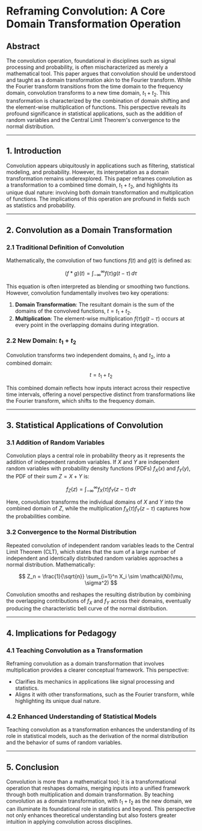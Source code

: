 # Reframing Convolution: A Core Domain Transformation Operation

## Abstract
The convolution operation, foundational in disciplines such as signal processing and probability, is often mischaracterized as merely a mathematical tool. This paper argues that convolution should be understood and taught as a domain transformation akin to the Fourier transform. While the Fourier transform transitions from the time domain to the frequency domain, convolution transforms to a new time domain, $t_1 + t_2$. This transformation is characterized by the combination of domain shifting and the element-wise multiplication of functions. This perspective reveals its profound significance in statistical applications, such as the addition of random variables and the Central Limit Theorem's convergence to the normal distribution.

---

## 1. Introduction

Convolution appears ubiquitously in applications such as filtering, statistical modeling, and probability. However, its interpretation as a domain transformation remains underexplored. This paper reframes convolution as a transformation to a combined time domain, $t_1 + t_2$, and highlights its unique dual nature: involving both domain transformation and multiplication of functions. The implications of this operation are profound in fields such as statistics and probability.

---

## 2. Convolution as a Domain Transformation

### 2.1 Traditional Definition of Convolution
Mathematically, the convolution of two functions $f(t)$ and $g(t)$ is defined as:

$$
(f * g)(t) = \int_{-\infty}^\infty f(\tau) g(t - \tau) \, d\tau
$$

This equation is often interpreted as blending or smoothing two functions. However, convolution fundamentally involves two key operations:
1. **Domain Transformation**: The resultant domain is the sum of the domains of the convolved functions, $t = t_1 + t_2$.
2. **Multiplication**: The element-wise multiplication $f(\tau) g(t - \tau)$ occurs at every point in the overlapping domains during integration.

### 2.2 New Domain: $t_1 + t_2$
Convolution transforms two independent domains, $t_1$ and $t_2$, into a combined domain:

$$
t = t_1 + t_2
$$

This combined domain reflects how inputs interact across their respective time intervals, offering a novel perspective distinct from transformations like the Fourier transform, which shifts to the frequency domain.

---

## 3. Statistical Applications of Convolution

### 3.1 Addition of Random Variables
Convolution plays a central role in probability theory as it represents the addition of independent random variables. If $X$ and $Y$ are independent random variables with probability density functions (PDFs) $f_X(x)$ and $f_Y(y)$, the PDF of their sum $Z = X + Y$ is:

$$
f_Z(z) = \int_{-\infty}^\infty f_X(\tau) f_Y(z - \tau) \, d\tau
$$

Here, convolution transforms the individual domains of $X$ and $Y$ into the combined domain of $Z$, while the multiplication $f_X(\tau) f_Y(z - \tau)$ captures how the probabilities combine.

### 3.2 Convergence to the Normal Distribution
Repeated convolution of independent random variables leads to the Central Limit Theorem (CLT), which states that the sum of a large number of independent and identically distributed random variables approaches a normal distribution. Mathematically:

$$
Z_n = \frac{1}{\sqrt{n}} \sum_{i=1}^n X_i \sim \mathcal{N}(\mu, \sigma^2)
$$

Convolution smooths and reshapes the resulting distribution by combining the overlapping contributions of $f_X$ and $f_Y$ across their domains, eventually producing the characteristic bell curve of the normal distribution.

---

## 4. Implications for Pedagogy

### 4.1 Teaching Convolution as a Transformation
Reframing convolution as a domain transformation that involves multiplication provides a clearer conceptual framework. This perspective:
- Clarifies its mechanics in applications like signal processing and statistics.
- Aligns it with other transformations, such as the Fourier transform, while highlighting its unique dual nature.

### 4.2 Enhanced Understanding of Statistical Models
Teaching convolution as a transformation enhances the understanding of its role in statistical models, such as the derivation of the normal distribution and the behavior of sums of random variables.

---

## 5. Conclusion
Convolution is more than a mathematical tool; it is a transformational operation that reshapes domains, merging inputs into a unified framework through both multiplication and domain transformation. By teaching convolution as a domain transformation, with $t_1 + t_2$ as the new domain, we can illuminate its foundational role in statistics and beyond. This perspective not only enhances theoretical understanding but also fosters greater intuition in applying convolution across disciplines.
